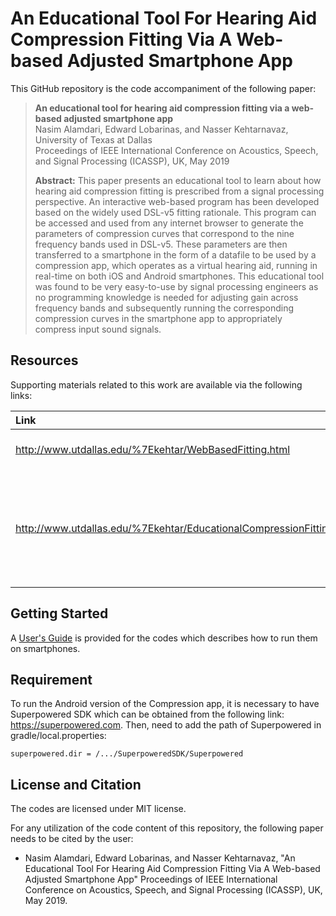 # An Educational Tool For Hearing Aid Compression Fitting Via A Web-based Adjusted Smartphone App


This GitHub repository is the code accompaniment of the following paper:
> **An educational tool for hearing aid compression fitting via a web-based adjusted smartphone app**<br>
> Nasim Alamdari, Edward Lobarinas, and Nasser Kehtarnavaz, University of Texas at Dallas<br>
> Proceedings of IEEE International Conference on Acoustics, Speech, and Signal Processing (ICASSP), UK, May 2019<br>
>
> **Abstract:** This paper presents an educational tool to learn about how hearing aid compression fitting is prescribed from a signal processing perspective. An interactive web-based program has been developed based on the widely used DSL-v5 fitting rationale. This program can be accessed and used from any internet browser to generate the parameters of compression curves that correspond to the nine frequency bands used in DSL-v5. These parameters are then transferred to a smartphone in the form of a datafile to be used by a compression app, which operates as a virtual hearing aid, running in real-time on both iOS and Android smartphones. This educational tool was found to be very easy-to-use by signal processing engineers as no programming knowledge is needed for adjusting gain across frequency bands and subsequently running the corresponding compression curves in the smartphone app to appropriately compress input sound signals.

## Resources

Supporting materials related to this work are available via the following links:

|**Link**|Description
|:-------|:----------
|http://www.utdallas.edu/%7Ekehtar/WebBasedFitting.html| Web-based Compression Fitting 
|http://www.utdallas.edu/%7Ekehtar/EducationalCompressionFitting.mp4| A video clip demonstrating various components of the web-page and compression smartphone app

## Getting Started

A [User's Guide](UsersGuide-CompressionFitting.pdf) is provided for the codes which describes how to run them on smartphones.

## Requirement
To run the Android version of the Compression app, it is necessary to have Superpowered SDK which can be obtained from the following link: https://superpowered.com.
Then, need to add the path of Superpowered in gradle/local.properties:

    superpowered.dir = /.../SuperpoweredSDK/Superpowered


## License and Citation
The codes are licensed under MIT license.

For any utilization of the code content of this repository, the following paper needs to be cited by the user:

- Nasim Alamdari, Edward Lobarinas, and Nasser Kehtarnavaz, "An Educational Tool For Hearing Aid Compression Fitting Via A Web-based Adjusted Smartphone App" Proceedings of IEEE International Conference on Acoustics, Speech, and Signal Processing (ICASSP), UK, May 2019.
